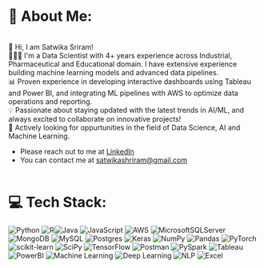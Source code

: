 # 💫 About Me:
<br>👋 Hi, I am Satwika Sriram! <br> 👨🏻‍💻  I'm a Data Scientist with 4+ years experience across Industrial, Pharmaceutical and Educational domain. I have extensive experience building machine learning models and advanced data pipelines. <br> 📊 Proven experience in developing interactive dashboards using Tableau and Power BI, and integrating ML pipelines with AWS to optimize data operations and reporting.<br>💡 Passionate about staying updated with the latest trends in AI/ML, and always excited to collaborate on innovative projects!<br>🤝 Actively looking for oppurtunities in the field of Data Science, AI and Machine Learning.
- Please reach out to me at [LinkedIn](https://www.linkedin.com/in/satwikas/)
- You can contact me at satwikashriram@gmail.com<br> <br>

# 💻 Tech Stack:
 ![Python](https://img.shields.io/badge/python-3670A0?style=for-the-badge&logo=python&logoColor=ffdd54) ![R](https://img.shields.io/badge/r-%23276DC3.svg?style=for-the-badge&logo=r&logoColor=white)![Java](https://img.shields.io/badge/java-%23ED8B00.svg?style=for-the-badge&logo=java&logoColor=white) ![JavaScript](https://img.shields.io/badge/javascript-%23323330.svg?style=for-the-badge&logo=javascript&logoColor=%23F7DF1E) ![AWS](https://img.shields.io/badge/AWS-%23FF9900.svg?style=for-the-badge&logo=amazon-aws&logoColor=white) ![MicrosoftSQLServer](https://img.shields.io/badge/Microsoft%20SQL%20Sever-CC2927?style=for-the-badge&logo=microsoft%20sql%20server&logoColor=white) ![MongoDB](https://img.shields.io/badge/MongoDB-%234ea94b.svg?style=for-the-badge&logo=mongodb&logoColor=white) ![MySQL](https://img.shields.io/badge/mysql-%2300f.svg?style=for-the-badge&logo=mysql&logoColor=white) ![Postgres](https://img.shields.io/badge/postgres-%23316192.svg?style=for-the-badge&logo=postgresql&logoColor=white) ![Keras](https://img.shields.io/badge/Keras-%23D00000.svg?style=for-the-badge&logo=Keras&logoColor=white) ![NumPy](https://img.shields.io/badge/numpy-%23013243.svg?style=for-the-badge&logo=numpy&logoColor=white) ![Pandas](https://img.shields.io/badge/pandas-%23150458.svg?style=for-the-badge&logo=pandas&logoColor=white) ![PyTorch](https://img.shields.io/badge/PyTorch-%23EE4C2C.svg?style=for-the-badge&logo=PyTorch&logoColor=white) ![scikit-learn](https://img.shields.io/badge/scikit--learn-%23F7931E.svg?style=for-the-badge&logo=scikit-learn&logoColor=white) ![SciPy](https://img.shields.io/badge/SciPy-%230C55A5.svg?style=for-the-badge&logo=scipy&logoColor=%white) ![TensorFlow](https://img.shields.io/badge/TensorFlow-%23FF6F00.svg?style=for-the-badge&logo=TensorFlow&logoColor=white) ![Postman](https://img.shields.io/badge/Postman-FF6C37?style=for-the-badge&logo=postman&logoColor=white) ![PySpark](https://img.shields.io/badge/PySpark-E45B6D?style=for-the-badge&logo=apache-spark&logoColor=white) ![Tableau](https://img.shields.io/badge/Tableau-E97627?style=for-the-badge&logo=tableau&logoColor=white) ![PowerBI](https://img.shields.io/badge/Power_BI-F2C811?style=for-the-badge&logo=powerbi&logoColor=white) ![Machine Learning](https://img.shields.io/badge/Machine_Learning-FFB800?style=for-the-badge&logo=azure-machine-learning&logoColor=white) ![Deep Learning](https://img.shields.io/badge/Deep_Learning-6A4CFF?style=for-the-badge&logo=keras&logoColor=white) ![NLP](https://img.shields.io/badge/NLP-4F9D91?style=for-the-badge&logo=natural-language-processing&logoColor=white) ![Excel](https://img.shields.io/badge/Excel-217346?style=for-the-badge&logo=microsoft-excel&logoColor=white)


